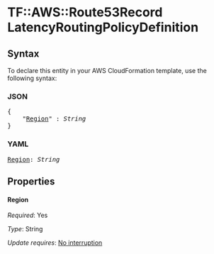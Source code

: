 # TF::AWS::Route53Record LatencyRoutingPolicyDefinition

## Syntax

To declare this entity in your AWS CloudFormation template, use the following syntax:

### JSON

<pre>
{
    "<a href="#region" title="Region">Region</a>" : <i>String</i>
}
</pre>

### YAML

<pre>
<a href="#region" title="Region">Region</a>: <i>String</i>
</pre>

## Properties

#### Region

_Required_: Yes

_Type_: String

_Update requires_: [No interruption](https://docs.aws.amazon.com/AWSCloudFormation/latest/UserGuide/using-cfn-updating-stacks-update-behaviors.html#update-no-interrupt)


